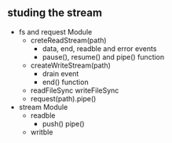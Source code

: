## studing the stream
* fs and request Module
	* creteReadStream(path)
		* data, end, readble and error events
		* pause(), resume() and pipe() function
	* createWriteStream(path)
		* drain event
		* end() function
	* readFileSync writeFileSync
	* request(path).pipe()
* stream Module
	* readble
		* push() pipe()
	* writble

